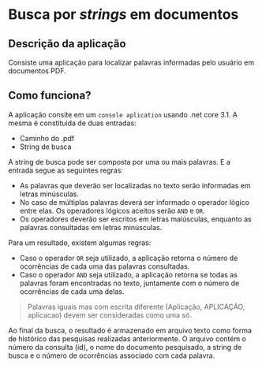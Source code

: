 # Busca por _strings_ em documentos

## Descrição da aplicação

Consiste uma aplicação para localizar palavras informadas pelo usuário em documentos PDF. 

## Como funciona?

A aplicação consite em um `console aplication` usando .net core 3.1. A mesma é constituida de duas entradas:
- Caminho do .pdf
- String de busca

A string de busca pode ser composta por uma ou mais palavras. E a entrada segue as seguintes regras:
-  As palavras que deverão ser localizadas no texto serão informadas em letras minúsculas.
-  No caso de múltiplas palavras deverá ser informado o operador lógico entre elas. Os operadores lógicos aceitos serão `AND` e `OR`.
-  Os operadores deverão ser escritos em letras maiúsculas, enquanto as palavras consultadas em letras minúsculas.

Para um resultado, existem algumas regras:
- Caso o operador `OR` seja utilizado, a aplicação retorna o número de ocorrências de cada uma das palavras consultadas.
- Caso o operador `AND` seja utilizado, a aplicação retorna se todas as palavras foram encontradas no texto, juntamente com o número de ocorrências de cada uma delas.

> Palavras iguais mas com escrita diferente (Aplicação, APLICAÇÃO, aplicacao) devem ser consideradas como uma só.

Ao final da busca, o resultado é armazenado em arquivo texto como forma de histórico das pesquisas realizadas anteriormente. O arquivo contém o número da consulta (id), o nome do documento pesquisado, a string de busca e o número de ocorrências associado com cada palavra.
